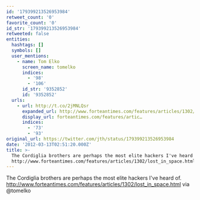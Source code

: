 ```yaml
---
id: '179399213526953984'
retweet_count: '0'
favorite_count: '0'
id_str: '179399213526953984'
retweeted: false
entities:
  hashtags: []
  symbols: []
  user_mentions:
    - name: Tom Elko
      screen_name: tomelko
      indices:
        - '98'
        - '106'
      id_str: '9352852'
      id: '9352852'
  urls:
    - url: http://t.co/2jMNLQsr
      expanded_url: http://www.forteantimes.com/features/articles/1302/lost_in_space.html
      display_url: forteantimes.com/features/artic…
      indices:
        - '73'
        - '93'
original_url: https://twitter.com/jth/status/179399213526953984
date: '2012-03-13T02:51:20.000Z'
title: >-
  The Cordiglia brothers are perhaps the most elite hackers I've heard of.
  http://www.forteantimes.com/features/articles/1302/lost_in_space.html…
---
```


The Cordiglia brothers are perhaps the most elite hackers I've heard of. http://www.forteantimes.com/features/articles/1302/lost_in_space.html via @tomelko